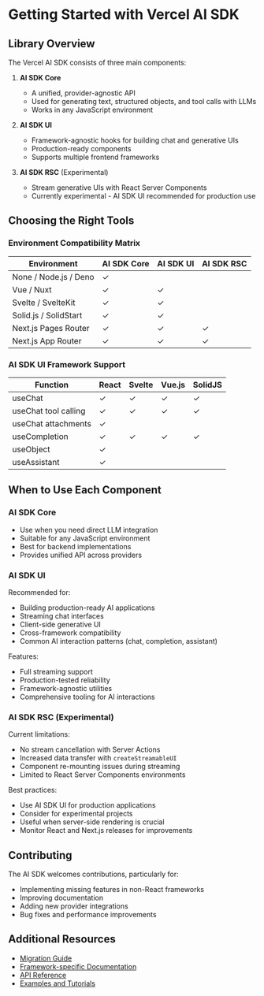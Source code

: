 # Getting Started with Vercel AI SDK

## Library Overview

The Vercel AI SDK consists of three main components:

1. **AI SDK Core**
   - A unified, provider-agnostic API
   - Used for generating text, structured objects, and tool calls with LLMs
   - Works in any JavaScript environment

2. **AI SDK UI**
   - Framework-agnostic hooks for building chat and generative UIs
   - Production-ready components
   - Supports multiple frontend frameworks

3. **AI SDK RSC** (Experimental)
   - Stream generative UIs with React Server Components
   - Currently experimental - AI SDK UI recommended for production use

## Choosing the Right Tools

### Environment Compatibility Matrix

| Environment | AI SDK Core | AI SDK UI | AI SDK RSC |
|-------------|------------|-----------|------------|
| None / Node.js / Deno | ✓ | | |
| Vue / Nuxt | ✓ | ✓ | |
| Svelte / SvelteKit | ✓ | ✓ | |
| Solid.js / SolidStart | ✓ | ✓ | |
| Next.js Pages Router | ✓ | ✓ | ✓ |
| Next.js App Router | ✓ | ✓ | ✓ |

### AI SDK UI Framework Support

| Function | React | Svelte | Vue.js | SolidJS |
|----------|--------|---------|---------|----------|
| useChat | ✓ | ✓ | ✓ | ✓ |
| useChat tool calling | ✓ | ✓ | ✓ | ✓ |
| useChat attachments | ✓ | | | |
| useCompletion | ✓ | ✓ | ✓ | ✓ |
| useObject | ✓ | | | |
| useAssistant | ✓ | | | |

## When to Use Each Component

### AI SDK Core
- Use when you need direct LLM integration
- Suitable for any JavaScript environment
- Best for backend implementations
- Provides unified API across providers

### AI SDK UI
Recommended for:
- Building production-ready AI applications
- Streaming chat interfaces
- Client-side generative UI
- Cross-framework compatibility
- Common AI interaction patterns (chat, completion, assistant)

Features:
- Full streaming support
- Production-tested reliability
- Framework-agnostic utilities
- Comprehensive tooling for AI interactions

### AI SDK RSC (Experimental)
Current limitations:
- No stream cancellation with Server Actions
- Increased data transfer with `createStreamableUI`
- Component re-mounting issues during streaming
- Limited to React Server Components environments

Best practices:
- Use AI SDK UI for production applications
- Consider for experimental projects
- Useful when server-side rendering is crucial
- Monitor React and Next.js releases for improvements

## Contributing

The AI SDK welcomes contributions, particularly for:
- Implementing missing features in non-React frameworks
- Improving documentation
- Adding new provider integrations
- Bug fixes and performance improvements

## Additional Resources

- [Migration Guide](link-to-migration-guide)
- [Framework-specific Documentation](link-to-framework-docs)
- [API Reference](link-to-api-reference)
- [Examples and Tutorials](link-to-examples)